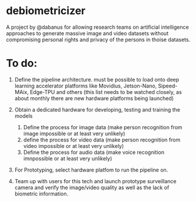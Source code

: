 # debiometricizer

A project by @dabanus for allowing research teams on artificial intelligence approaches to generate massive image and video datasets without compromising personal rights and privacy of the persons in thoise datasets.

# To do:

1. Define the pipeline architecture. must be possible to load onto deep learning accelerator platforms like Movidius, Jetson-Nano, Sipeed-MAix, Edge-TPU and others (this list needs to be watched closely, as about monthly there are new hardware platforms being launched) 

2. Obtain a dedicated hardware for developing, testing and training the models 
   1. Define the process for image data (make person recognition from image impossible or at least very unlikely)
   2. define the process for video data (make person recognition from video impossible or at least very unlikely)
   3. Define the process for audio data (make voice recognition imnpossible or at least very unlikely)


3. For Prototyping, select hardware platfom to run the pipeline on. 

4. Team up with users for this tech and launch prototype surveillance camera and verify the image/video quality as well as the lack of biometric information.
